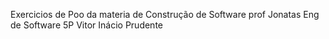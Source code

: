 Exercicios de Poo da materia de Construção de Software prof Jonatas Eng de Software 5P Vitor Inácio Prudente
